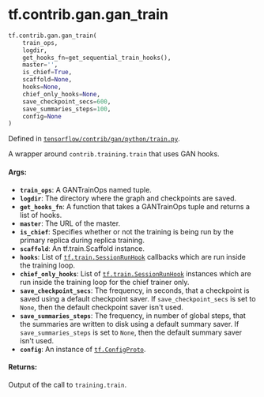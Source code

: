 <div itemscope itemtype="http://developers.google.com/ReferenceObject">
<meta itemprop="name" content="tf.contrib.gan.gan_train" />
</div>

# tf.contrib.gan.gan_train

``` python
tf.contrib.gan.gan_train(
    train_ops,
    logdir,
    get_hooks_fn=get_sequential_train_hooks(),
    master='',
    is_chief=True,
    scaffold=None,
    hooks=None,
    chief_only_hooks=None,
    save_checkpoint_secs=600,
    save_summaries_steps=100,
    config=None
)
```



Defined in [`tensorflow/contrib/gan/python/train.py`](https://www.tensorflow.org/code/tensorflow/contrib/gan/python/train.py).

A wrapper around `contrib.training.train` that uses GAN hooks.

#### Args:

* <b>`train_ops`</b>: A GANTrainOps named tuple.
* <b>`logdir`</b>: The directory where the graph and checkpoints are saved.
* <b>`get_hooks_fn`</b>: A function that takes a GANTrainOps tuple and returns a list
    of hooks.
* <b>`master`</b>: The URL of the master.
* <b>`is_chief`</b>: Specifies whether or not the training is being run by the primary
    replica during replica training.
* <b>`scaffold`</b>: An tf.train.Scaffold instance.
* <b>`hooks`</b>: List of <a href="../../../tf/train/SessionRunHook.md"><code>tf.train.SessionRunHook</code></a> callbacks which are run inside the
    training loop.
* <b>`chief_only_hooks`</b>: List of <a href="../../../tf/train/SessionRunHook.md"><code>tf.train.SessionRunHook</code></a> instances which are run
    inside the training loop for the chief trainer only.
* <b>`save_checkpoint_secs`</b>: The frequency, in seconds, that a checkpoint is saved
    using a default checkpoint saver. If `save_checkpoint_secs` is set to
    `None`, then the default checkpoint saver isn't used.
* <b>`save_summaries_steps`</b>: The frequency, in number of global steps, that the
    summaries are written to disk using a default summary saver. If
    `save_summaries_steps` is set to `None`, then the default summary saver
    isn't used.
* <b>`config`</b>: An instance of <a href="../../../tf/ConfigProto.md"><code>tf.ConfigProto</code></a>.


#### Returns:

Output of the call to `training.train`.